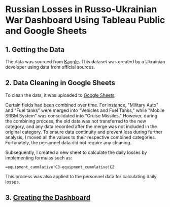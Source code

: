 
# Russian Losses in Russo-Ukrainian War Dashboard Using Tableau Public and Google Sheets

## 1. Getting the Data 

The data was sourced from [Kaggle](https://www.kaggle.com/datasets/piterfm/2022-ukraine-russian-war?select=russia_losses_equipment.csv). This dataset was created by a Ukrainian developer using data from official sources. 

## 2. Data Cleaning in Google Sheets

To clean the data, it was uploaded to [Google Sheets](https://docs.google.com/spreadsheets/d/1uIm3k2pBrlUzFm_mRHaSYpQWVqVXjivtTLzFpkv6PNQ/edit?usp=sharing).



Certain fields had been combined over time. For instance, "Military Auto" and "Fuel tanks" were merged into "Vehicles and Fuel Tanks," while "Mobile SRBM System" was consolidated into "Cruise Missiles." However, during the combining process, the old data was not transferred to the new category, and any data recorded after the merge was not included in the original category. To ensure data continuity and prevent loss during further analysis, I moved all the values to their respective combined categories. Fortunately, the personnel data did not require any cleaning.

Subsequently, I created a new sheet to calculate the daily losses by implementing formulas such as:


```
=equipment_cummlative!C3-equipment_cummlative!C2
```

This process was also applied to the personnel data for calculating daily losses.


## 3. [Creating the Dashboard](https://public.tableau.com/app/profile/ashley.levy8624/viz/RussianLossesinRusso-UkrainianWar/Dashboard23) 


